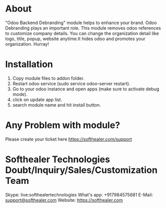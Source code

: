 About
============
"Odoo Backend Debranding" module helps to enhance your brand. Odoo Debranding plays an important role. This module removes odoo references to customize company details. You can change the organization detail like logo, title, popup, website anytime.It hides odoo and promotes your organization. Hurray!

Installation
============
1) Copy module files to addon folder.
2) Restart odoo service (sudo service odoo-server restart).
3) Go to your odoo instance and open apps (make sure to activate debug mode).
4) click on update app list.
5) search module name and hit install button.

Any Problem with module?
=====================================
Please create your ticket here https://softhealer.com/support

Softhealer Technologies Doubt/Inquiry/Sales/Customization Team
=====================================
Skype: live:softhealertechnologies
What's app: +917984575681
E-Mail: support@softhealer.com
Website: https://softhealer.com
